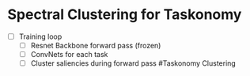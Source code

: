 # Spectral Clustering for Taskonomy

- [ ] Training loop
    - [ ] Resnet Backbone forward pass (frozen)
    - [ ] ConvNets for each task
    - [ ] Cluster saliencies during forward pass
#Taskonomy Clustering
